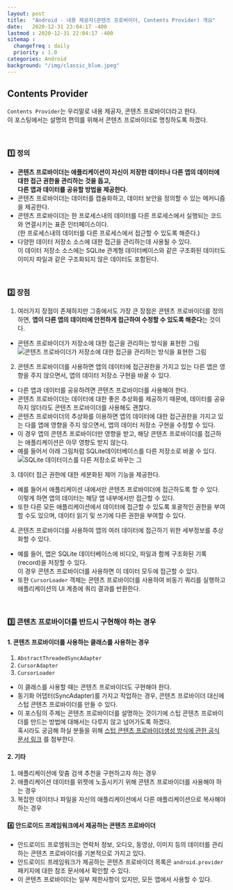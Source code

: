 ```yaml
---
layout: post
title:  "Android - 내용 제공자(콘텐츠 프로바이더, Contents Provider) 개요"
date:   2020-12-31 23:04:17 -400
lastmod : 2020-12-31 22:04:17 -400
sitemap :
  changefreq : daily
  priority : 1.0
categories: Android
background: "/img/classic_blue.jpeg"
---
```


## Contents Provider
`Contents Provider`는 우리말로 내용 제공자, 콘텐츠 프로바이더라고 한다.   
이 포스팅에서는 설명의 편의를 위해서 콘텐츠 프로바이더로 명칭하도록 하겠다.  

<br/>

### :one: 정의
- **콘텐츠 프로바이더는 애플리케이션이 자신이 저장한 데이터나 다른 앱의 데이터에 대한 접근 권한을 관리하는 것을 돕고,  
다른 앱과 데이터를 공유할 방법을 제공한다.**
- 콘텐츠 프로바이더는 데이터를 캡슐화하고, 데이터 보안을 정의할 수 있는 메커니즘을 제공한다.
- 콘텐츠 프로바이더는 한 프로세스내의 데이터를 다른 프로세스에서 실행되는 코드와 연결시키는 표준 인터페이스이다.  
(한 프로세스내의 데이터를 다른 프로세스에서 접근할 수 있도록 해준다.)
- 다양한 데이터 저장소 소스에 대한 접근을 관리하는데 사용될 수 있다.  
이 데이터 저장소 소스에는 SQLite 관계형 데이터베이스와 같은 구조화된 데이터도 이미지 파일과 같은 구조화되지 않은 데이터도 포함된다.

<br/>

### :two: 장점
1. 여러가지 장점이 존재하지만 그중에서도 가장 큰 장점은 콘텐츠 프로바이더를 정의하면, **앱이 다른 앱의 데이터에 안전하게 접근하여 수정할 수 있도록 해준다**는 것이다.

- 콘텐츠 프로바이더가 저장소에 대한 접근을 관리하는 방식을 표현한 그림
![콘텐츠 프로바이더가 저장소에 대한 접근을 관리하는 방식을 표현한 그림](https://developer.android.com/guide/topics/providers/images/content-provider-overview.png) 


2. 콘텐츠 프로바이더를 사용하면 앱의 데이터에 접근권한을 가지고 있는 다른 앱은 영향을 주지 않으면서, 앱의 데이터 저장소 구현을 바꿀 수 있다. 
- 다른 앱과 데이터를 공유하려면 콘텐츠 프로바이더를 사용해야 한다.
- 콘텐츠 프로바이더는 데이터에 대한 좋은 추상화를 제공하기 때문에, 데이터를 공유하지 않더라도 콘텐츠 프로바이더를 사용해도 괜찮다.
- 콘텐츠 프로바이더의 추상화를 이용하면 앱의 데이터에 대한 접근권한을 가지고 있는 다를 앱에 영향을 주지 않으면서, 앱의 데이터 저장소 구현을 수정할 수 있다.
- 이 경우 앱의 콘텐츠 프로바이더만 영향을 받고, 해당 콘텐츠 프로바이더를 접근하는 애플리케이션은 아무 영향도 받지 않는다.
- 예를 들어서 아래 그림처럼 SQLite데이터베이스를 다른 저장소로 바꿀 수 있다.
![SQLite 데이터이스를 다른 저장소로 바꾸는 그](https://developer.android.com/guide/topics/providers/images/content-provider-migration.png)

3. 데이터 접근 권한에 대한 세분화된 제어 기능을 제공한다.
- 예를 들어서 애플리케이션 내에서만 콘텐츠 프로바이더에 접근하도록 할 수 있다. 이렇게 하면 앱의 데이터는 해당 앱 내부에서만 접근할 수 있다.
- 또한 다른 모든 애플리케이션에서 데이터에 접근할 수 있도록 포괄적인 권한을 부여할 수도 있으며, 데이터 읽기 및 쓰기에 다른 권한을 부여할 수 있다.

4. 콘텐츠 프로바이더를 사용하여 앱의 여러 데이터에 접근하기 위한 세부정보를 추상화할 수 있다.
- 예를 들어, 앱은 SQLite 데이터베이스에 비디오, 파일과 함께 구조화된 기록(record)을 저장할 수 있다.  
이 경우 콘텐츠 프로바이더를 사용하면 이 데이터 모두에 접근할 수 있다.
- 또한 `CursorLoader` 객체는 콘텐츠 프로바이더를 사용하여 비동기 쿼리를 실행하고 애플리케이션의 UI 계층에 쿼리 결과를 반환한다.

<br/>

### :three: 콘텐츠 프로바이더를 반드시 구현해야 하는 경우
#### 1. 콘텐츠 프로바이더를 사용하는 클래스를 사용하는 경우
1. `AbstractThreadedSyncAdapter`
2. `CursorAdapter`
3. `CursorLoader`

- 이 클래스를 사용할 때는 콘텐츠 프로바이더도 구현해야 한다.
- 동기화 어댑터(SyncAdapter)를 가지고 작업하는 경우, 콘텐츠 프로바이더 대신에 스텁 콘텐츠 프로바이더를 만들 수 있다.
- 이 포스팅의 주제는 콘텐츠 프로바이더를 설명하는 것이기에 스텁 콘텐츠 프로바이더를 만드는 방법에 대해서는 다루지 않고 넘어가도록 하겠다.   
혹시라도 궁금해 하실 분들을 위해 [스텁 콘텐츠 프로바이더생성 방식에 관한 공식 문서 링크](https://developer.android.com/guide/topics/providers/content-providers) 를 첨부한다.

  
#### 2. 기타
1. 애플리케이션에 맞춤 검색 추천을 구현하고자 하는 경우
2. 애플리케이션 데이터를 위젯에 노출시키기 위해 콘텐츠 프로바이더를 사용해야 하는 경우
3. 복잡한 데이터나 파일을 자신의 애플리케이션에서 다른 애플리케이션으로 복사해야 하는 경우

#### :four: 안드로이드 프레임워크에서 제공하는 콘텐츠 프로바이더
- 안드로이드 프로엠워크는 연락처 정보, 오디오, 동영상, 이미지 등의 데이터를 관리하는 콘텐츠 프로바이더를 기본적으로 가지고 있다.
- 안드로이드 프레임워크가 제공하는 콘텐츠 프로바이더 목록은 `android.provider`패키지에 대한 참조 문서에서 확인할 수 있다.
- 이 콘텐츠 프로바이더는 일부 제한사항이 있지만, 모든 앱에서 사용할 수 있다.



  
   